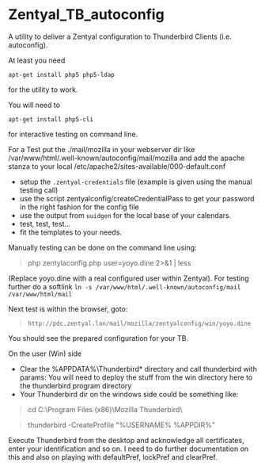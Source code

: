 # Zentyal_TB_autoconfig

A utility to deliver a Zentyal configuration to Thunderbird Clients (i.e. autoconfig).

At least you need
```
apt-get install php5 php5-ldap
```
for the utility to work.

You will need to
```
apt-get install php5-cli
```
for interactive testing on command line.

For a Test put the ./mail/mozilla in your webserver dir like /var/www/html/.well-known/autoconfig/mail/mozilla and add the apache stanza to your local /etc/apache2/sites-available/000-default.conf

* setup the `.zentyal-credentials` file (example is given using the manual testing call)
* use the script zentyalconfig/createCredentialPass to get your password in the right fashion for the config file
* use the output from `uuidgen` for the local base of your calendars.
* test, test, test...
* fit the templates to your needs.

Manually testing can be done on the command line using:
> php zentylaconfig.php user=yoyo.dine 2>&1 | less

(Replace yoyo.dine with a real configured user within Zentyal).
For testing further do a softlink `ln -s /var/www/html/.well-known/autoconfig/mail /var/www/html/mail`

Next test is within the browser, goto:
> `http://pdc.zentyal.lan/mail/mozilla/zentyalconfig/win/yoyo.dine`

You should see the prepared configuration for your TB.

On the user (Win) side
* Clear the %APPDATA%\Thunderbird\* directory and call thunderbird with params:
You will need to deploy the stuff from the win directory here to the thunderbird program directory
* Your Thunderbird dir on the windows side could be something like:

> cd C:\Program Files (x86)\Mozilla Thunderbird\

> thunderbird -CreateProfile "%USERNAME% %APPDIR%"

Execute Thunderbird from the desktop and acknowledge all certificates, enter your identification and so on.
I need to do further documentation on this and also on playing with defaultPref, lockPref and clearPref.
